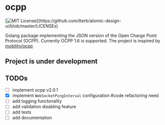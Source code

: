 
# ocpp

[![MIT License](https://img.shields.io/apm/l/atomic-design-ui.svg?)](https://github.com/tterb/atomic-design-ui/blob/master/LICENSEs)

Golang package implementing the JSON version of the Open Charge Point Protocol (OCPP). Currently OCPP 1.6 is supported.
The project is inspired by [mobility/ocpp](https://github.com/mobilityhouse/ocpp)

## Project is under development
## TODOs

- [ ] implement ocpp v2.0.1
- [x] implement `WebSocketPingInterval` configuration #code refactoring need 
- [ ] add logging functonality
- [ ] add validation disabling feature
- [ ] add tests 
- [ ] add documentation
